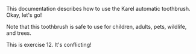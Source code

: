 This documentation describes how to use the Karel automatic toothbrush. Okay, let's go!

Note that this toothbrush is safe to use for children, adults, pets, wildlife, and trees.

This is exercise 12. It's conflicting!
